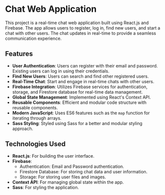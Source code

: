 # Chat Web Application

This project is a real-time chat web application built using React.js and Firebase. The app allows users to register, log in, find new users, and start a chat with other users. The chat updates in real-time to provide a seamless communication experience.

## Features

- **User Authentication**: Users can register with their email and password. Existing users can log in using their credentials.
- **Find New Users**: Users can search and find other registered users.
- **Real-Time Chat**: Start and engage in real-time chats with other users.
- **Firebase Integration**: Utilizes Firebase services for authentication, storage, and Firestore database for real-time data management.
- **Global State Management**: Implemented using React's Context API.
- **Reusable Components**: Efficient and modular code structure with reusable components.
- **Modern JavaScript**: Uses ES6 features such as the `map` function for iterating through arrays.
- **Sass Styling**: Styled using Sass for a better and modular styling approach.

## Technologies Used

- **React.js**: For building the user interface.
- **Firebase**:
  - Authentication: Email and Password authentication.
  - Firestore Database: For storing chat data and user information.
  - Storage: For storing user files and images.
- **Context API**: For managing global state within the app.
- **Sass**: For styling the application.
